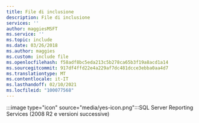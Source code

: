 ```yaml
---
title: File di inclusione
description: File di inclusione
services: ''
author: maggiesMSFT
ms.service: ''
ms.topic: include
ms.date: 03/26/2018
ms.author: maggies
ms.custom: include file
ms.openlocfilehash: f58adf8bc5eda213c5b278ca65b3f19a8acd1a14
ms.sourcegitcommit: 917df4ffd22e4a229af7dc481dcce3ebba0aa4d7
ms.translationtype: MT
ms.contentlocale: it-IT
ms.lasthandoff: 02/10/2021
ms.locfileid: "100077568"
---
```

 :::image type="icon" source="media/yes-icon.png":::SQL Server Reporting Services (2008 R2 e versioni successive)